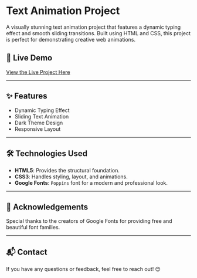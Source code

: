 # Text Animation Project

A visually stunning text animation project that features a dynamic typing effect and smooth sliding transitions. Built using HTML and CSS, this project is perfect for demonstrating creative web animations.

## 🚀 Live Demo

[View the Live Project Here](https://pgrmrmortuja.github.io/friend-animation-text/)  

---

## ✨ Features

- Dynamic Typing Effect
- Sliding Text Animation
- Dark Theme Design
- Responsive Layout 

---

## 🛠️ Technologies Used

- **HTML5**: Provides the structural foundation.  
- **CSS3**: Handles styling, layout, and animations.  
- **Google Fonts**: `Poppins` font for a modern and professional look.  


---

## 🙌 Acknowledgements

Special thanks to the creators of Google Fonts for providing free and beautiful font families.  

---

## 📬 Contact

If you have any questions or feedback, feel free to reach out! 😊
